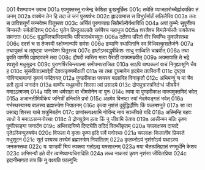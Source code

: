 001	वैशम्पायन उवाच
001a	एवमुक्तस्तु राजेन्द्र केशिहा दुःखमूर्छितः
001c	तथेति व्याजहारोच्चैर्ह्लादयन्निव तं जनम्
002a	वाक्येन तेन हि तदा तं जनं पुरुषर्षभः
002c	ह्लादयामास स विभुर्घर्मार्तं सलिलैरिव
003a	ततः स प्राविशत्तूर्णं जन्मवेश्म पितुस्तव
003c	अर्चितं पुरुषव्याघ्र सितैर्माल्यैर्यथाविधि
004a	अपां कुम्भैः सुपूर्णैश्च विन्यस्तैः सर्वतोदिशम्
004c	घृतेन तिन्दुकालातैः सर्षपैश्च महाभुज
005a	शस्त्रैश्च विमलैर्न्यस्तैः पावकैश्च समन्ततः
005c	वृद्धाभिश्चाभिरामाभिः परिचारार्थमच्युतः
006a	दक्षैश्च परितो वीर भिषग्भिः कुशलैस्तथा
006c	ददर्श च स तेजस्वी रक्षोघ्नान्यपि सर्वशः
006e	द्रव्याणि स्थापितानि स्म विधिवत्कुशलैर्जनैः
007a	तथायुक्तं च तद्दृष्ट्वा जन्मवेश्म पितुस्तव
007c	हृष्टोऽभवद्धृषीकेशः साधु साध्विति चाब्रवीत्
008a	तथा ब्रुवति वार्ष्णेये प्रहृष्टवदने तदा
008c	द्रौपदी त्वरिता गत्वा वैराटीं वाक्यमब्रवीत्
009a	अयमायाति ते भद्रे श्वशुरो मधुसूदनः
009c	पुराणर्षिरचिन्त्यात्मा समीपमपराजितः
010a	साऽपि बाष्पकलां वाचं निगृह्याश्रूणि चैव ह
010c	सुसंवीताऽभवद्देवी देववत्कृष्णमीक्षती
011a	सा तथा दूयमानेन हृदयेन तपस्विनी
011c	दृष्ट्वा गोविन्दमायान्तं कृपणं पर्यदेवयत्
012a	पुण्डरीकाक्ष पश्यस्व बालाविह विनाकृतौ
012c	अभिमन्युं च मां चैव हतौ तुल्यं जनार्दन
013a	वार्ष्णेय मधुहन्वीर शिरसा त्वां प्रसादये
013c	द्रोणपुत्रास्त्रनिर्दग्धं जीवयैनं ममाऽऽत्मजम्
014a	यदि स्म धर्मराज्ञा वा भीमसेनेन वा पुनः
014c	त्वया वा पुण्डरीकाक्ष वाक्यमुक्तमिदं भवेत्
015a	अजानतीमिषीकेयं जनित्रीं हन्त्विति प्रभो
015c	अहमेव विनष्टा स्यां नेदमेवङ्गतं भवेत्
016a	गर्भस्थस्यास्य बालस्य ब्रह्मास्त्रेण निपातनम्
016c	कृत्वा नृशंसं दुर्बुद्धिर्द्रौणिः किं फलमश्नुते
017a	सा त्वा प्रसाद्य शिरसा याचे शत्रुनिबर्हण
017c	प्राणांस्त्यक्ष्यामि गोविन्द नायं सञ्जीवते यदि
018a	अस्मिन्हि बहवः साधो ये ममाऽऽसन्मनोरथाः
018c	ते द्रोणपुत्रेण हताः किं नु जीवामि केशव
019a	आसीन्मम मतिः कृष्ण पूर्णोत्सङ्गा जनार्दन
019c	अभिवादयिष्ये दिष्ट्येति तदिदं वितथीकृतम्
020a	चपलाक्षस्य दायादे मृतेऽस्मिन्पुरुषर्षभ
020c	विफला मे कृताः कृष्ण हृदि सर्वे मनोरथाः
021a	चपलाक्षः किलातीव प्रियस्ते मधुसूदन
021c	सुतं पश्यस्व तस्येमं ब्रह्मास्त्रेण निपातितम्
022a	कृतघ्नोऽयं नृशंसोऽयं यथाऽस्य जनकस्तथा
022c	यः पाण्डवीं श्रियं त्यक्त्वा गतोऽद्य यमसादनम्
023a	मया चैतत्प्रतिज्ञातं रणमूर्धनि केशव
023c	अभिमन्यौ हते वीर त्वामेष्याम्यचिरादिति
024a	तच्च नाकरवं कृष्ण नृशंसा जीवितप्रिया
024c	इदानीमागतां तत्र किं नु वक्ष्यति फाल्गुनिः
